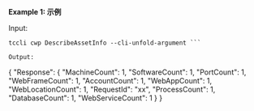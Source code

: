 **Example 1: 示例**



Input: 

```
tccli cwp DescribeAssetInfo --cli-unfold-argument ```

Output: 
```
{
    "Response": {
        "MachineCount": 1,
        "SoftwareCount": 1,
        "PortCount": 1,
        "WebFrameCount": 1,
        "AccountCount": 1,
        "WebAppCount": 1,
        "WebLocationCount": 1,
        "RequestId": "xx",
        "ProcessCount": 1,
        "DatabaseCount": 1,
        "WebServiceCount": 1
    }
}
```

